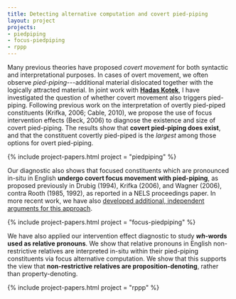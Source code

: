```yaml
---
title: Detecting alternative computation and covert pied-piping
layout: project
projects:
- piedpiping
- focus-piedpiping
- rppp
---
```


Many previous theories have proposed *covert movement* for both syntactic and interpretational purposes. In cases of overt movement, we often observe *pied-piping*---additional material dislocated together with the logically attracted material. In joint work with [**Hadas Kotek**](//hkotek.com), I have investigated the question of whether covert movement also triggers pied-piping. Following previous work on the interpretation of overtly pied-piped constituents (Krifka, 2006; Cable, 2010), we propose the use of focus intervention effects (Beck, 2006) to diagnose the existence and size of covert pied-piping. The results show that **covert pied-piping does exist**, and that the constituent covertly pied-piped is the *largest* among those options for overt pied-piping.

{% include project-papers.html project = "piedpiping" %}

Our diagnostic also shows that focused constituents which are pronounced in-situ in English **undergo covert focus movement with pied-piping**, as proposed previously in Drubig (1994), Krifka (2006), and Wagner (2006), contra Rooth (1985, 1992), as reported in a NELS proceedings paper. In more recent work, we have also [developed additional, independent arguments for this approach](/projects/focus-movement.html).

{% include project-papers.html project = "focus-piedpiping" %}

We have also applied our intervention effect diagnostic to study ***wh*-words used as relative pronouns**. We show that relative pronouns in English non-restrictive relatives are interpreted in-situ within their pied-piping constituents via focus alternative computation. We show that this supports the view that **non-restrictive relatives are proposition-denoting**, rather than property-denoting.

{% include project-papers.html project = "rppp" %}
